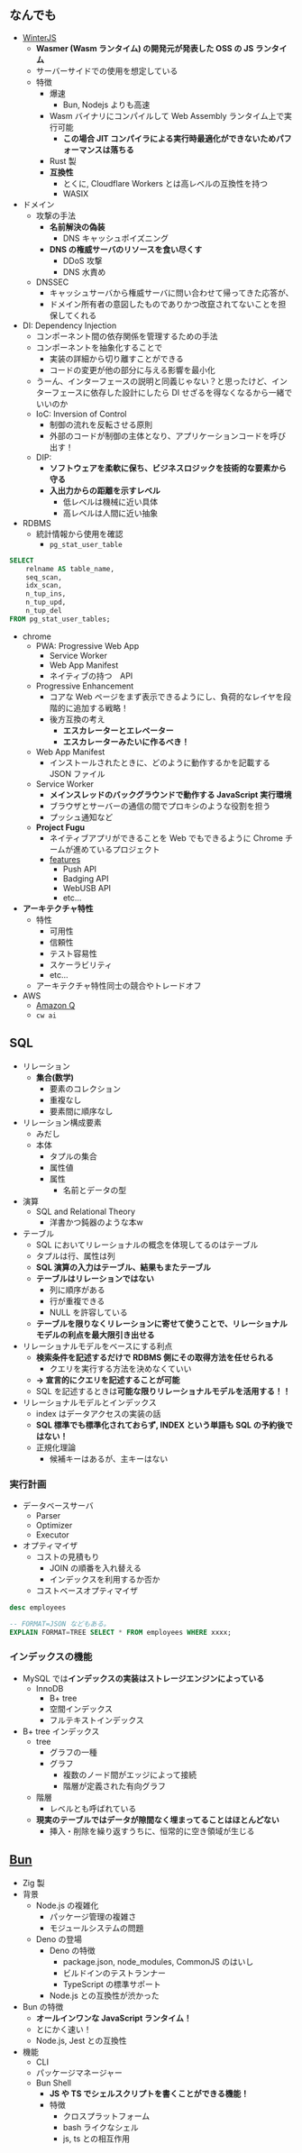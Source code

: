 ## なんでも

- [WinterJS](https://github.com/wasmerio/winterjs)
  - **Wasmer (Wasm ランタイム) の開発元が発表した OSS の JS ランタイム**
  - サーバーサイドでの使用を想定している
  - 特徴
    - 爆速
      - Bun, Nodejs よりも高速
    - Wasm バイナリにコンパイルして Web Assembly ランタイム上で実行可能
      - **この場合 JIT コンパイラによる実行時最適化ができないためパフォーマンスは落ちる**
    - Rust 製
    - **互換性**
      - とくに, Cloudflare Workers とは高レベルの互換性を持つ
      - WASIX
- ドメイン
  - 攻撃の手法
    - **名前解決の偽装**
      - DNS キャッシュポイズニング
    - **DNS の権威サーバのリソースを食い尽くす**
      - DDoS 攻撃
      - DNS 水責め
  - DNSSEC
    - キャッシュサーバから権威サーバに問い合わせて帰ってきた応答が、
    - ドメイン所有者の意図したものでありかつ改竄されてないことを担保してくれる
- DI: Dependency Injection
  - コンポーネント間の依存関係を管理するための手法
  - コンポーネントを抽象化することで
    - 実装の詳細から切り離すことができる
    - コードの変更が他の部分に与える影響を最小化
  - うーん、インターフェースの説明と同義じゃない？と思ったけど、インターフェースに依存した設計にしたら DI せざるを得なくなるから一緒でいいのか
  - IoC: Inversion of Control
    - 制御の流れを反転させる原則
    - 外部のコードが制御の主体となり、アプリケーションコードを呼び出す！
  - DIP:
    - **ソフトウェアを柔軟に保ち、ビジネスロジックを技術的な要素から守る**
    - **入出力からの距離を示すレベル**
      - 低レベルは機械に近い具体
      - 高レベルは人間に近い抽象
- RDBMS
  - 統計情報から使用を確認
    - `pg_stat_user_table`

``` sql
SELECT
    relname AS table_name,
    seq_scan,
    idx_scan,
    n_tup_ins,
    n_tup_upd,
    n_tup_del
FROM pg_stat_user_tables;
```

- chrome
  - PWA: Progressive Web App
    - Service Worker
    - Web App Manifest
    - ネイティブの持つ　API
  - Progressive Enhancement
    - コアな Web ページをまず表示できるようにし、負荷的なレイヤを段階的に追加する戦略！
    - 後方互換の考え
      - **エスカレーターとエレベーター**
      - **エスカレーターみたいに作るべき！**
  - Web App Manifest
    - インストールされたときに、どのように動作するかを記載する JSON ファイル
  - Service Worker
    - **メインスレッドのバックグラウンドで動作する JavaScript 実行環境**
    - ブラウザとサーバーの通信の間でプロキシのような役割を担う
    - プッシュ通知など
  - **Project Fugu**
    - ネイティブアプリができることを Web でもできるように Chrome チームが進めているプロジェクト
    - [features](https://developer.chrome.com/docs/capabilities/status?hl=ja)
      - Push API
      - Badging API
      - WebUSB API
      - etc...
- **アーキテクチャ特性**
  - 特性
    - 可用性
    - 信頼性
    - テスト容易性
    - スケーラビリティ
    - etc...
  - アーキテクチャ特性同士の競合やトレードオフ
- AWS
  - [Amazon Q](https://aws.amazon.com/jp/blogs/news/introducing-amazon-codewhisperer-for-command-line/)
  - `cw ai`

## SQL

- リレーション
  - **集合(数学)**
    - 要素のコレクション
    - 重複なし
    - 要素間に順序なし
- リレーション構成要素
  - みだし
  - 本体
    - タプルの集合
    - 属性値
    - 属性
      - 名前とデータの型
- 演算
  - SQL and Relational Theory
    - 洋書かつ鈍器のような本w
- テーブル
  - SQL においてリレーショナルの概念を体現してるのはテーブル
  - タプルは行、属性は列
  - **SQL 演算の入力はテーブル、結果もまたテーブル**
  - **テーブルはリレーションではない**
    - 列に順序がある
    - 行が重複できる
    - NULL を許容している
  - **テーブルを限りなくリレーションに寄せて使うことで、リレーショナルモデルの利点を最大限引き出せる**
- リレーショナルモデルをベースにする利点
  - **検索条件を記述するだけで RDBMS 側にその取得方法を任せられる**
    - クエリを実行する方法を決めなくていい
  - **→ 宣言的にクエリを記述することが可能**
  - SQL を記述するときは**可能な限りリレーショナルモデルを活用する！！**
- リレーショナルモデルとインデックス
  - index はデータアクセスの実装の話
  - **SQL 標準でも標準化されておらず, INDEX という単語も SQL の予約後ではない！**
  - 正規化理論
    - 候補キーはあるが、主キーはない

### 実行計画

- データベースサーバ
  - Parser
  - Optimizer
  - Executor
- オプティマイザ
  - コストの見積もり
    - JOIN の順番を入れ替える
    - インデックスを利用するか否か
  - コストベースオプティマイザ

``` sql
desc employees

-- FORMAT=JSON などもある。
EXPLAIN FORMAT=TREE SELECT * FROM employees WHERE xxxx;
```

### インデックスの機能

- MySQL では**インデックスの実装はストレージエンジンによっている**
  - InnoDB
    - B+ tree
    - 空間インデックス
    - フルテキストインデックス
- B+ tree インデックス
  - tree
    - グラフの一種
    - グラフ
      - 複数のノード間がエッジによって接続
      - 階層が定義された有向グラフ
  - 階層
    - レベルとも呼ばれている
  - **現実のテーブルではデータが隙間なく埋まってることはほとんどない**
    - 挿入・削除を繰り返すうちに、恒常的に空き領域が生じる

## [Bun](https://github.com/oven-sh/bun)

- Zig 製
- 背景
  - Node.js の複雑化
    - パッケージ管理の複雑さ
    - モジュールシステムの問題
  - Deno の登場
    - Deno の特徴
      - package.json, node_modules, CommonJS のはいし
      - ビルドインのテストランナー
      - TypeScript の標準サポート
    - Node.js との互換性が渋かった
- Bun の特徴
  - **オールインワンな JavaScript ランタイム！**
  - とにかく速い！
  - Node.js, Jest との互換性
- 機能
  - CLI
  - パッケージマネージャー
  - Bun Shell
    - **JS や TS でシェルスクリプトを書くことができる機能！**
    - 特徴
      - クロスプラットフォーム
      - bash ライクなシェル
      - js, ts との相互作用
